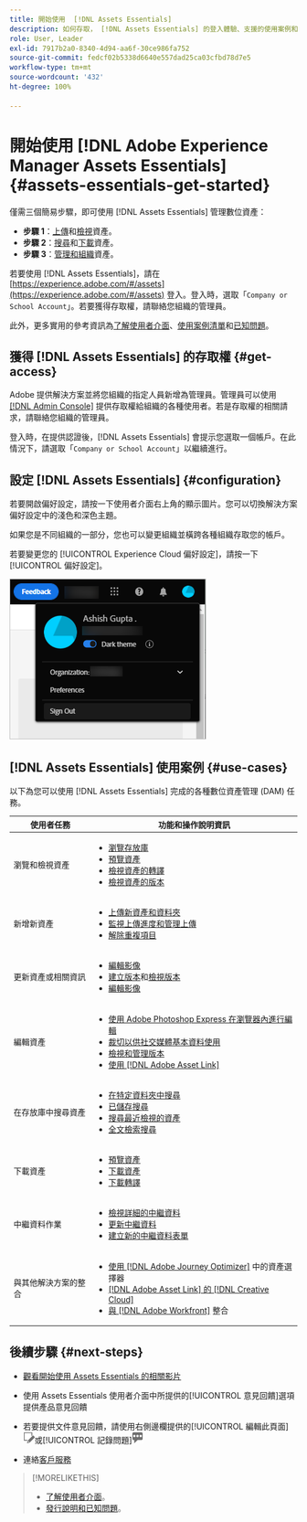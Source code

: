 ```yaml
---
title: 開始使用  [!DNL Assets Essentials]
description: 如何存取， [!DNL Assets Essentials] 的登入體驗、支援的使用案例和已知問題
role: User, Leader
exl-id: 7917b2a0-8340-4d94-aa6f-30ce986fa752
source-git-commit: fedcf02b5338d6640e557dad25ca03cfbd78d7e5
workflow-type: tm+mt
source-wordcount: '432'
ht-degree: 100%

---
```


# 開始使用 [!DNL Adobe Experience Manager Assets Essentials] {#assets-essentials-get-started}

<!-- TBD: Make links for these steps. -->

僅需三個簡易步驟，即可使用 [!DNL Assets Essentials] 管理數位資產：

* **步驟 1**：[上傳](/help/using/add-delete.md)和[檢視](/help/using/navigate-view.md)資產。
* **步驟 2**：[搜尋](/help/using/search.md)和[下載](/help/using/manage-organize.md#download)資產。
* **步驟 3**：[管理和組織](/help/using/manage-organize.md)資產。

若要使用 [!DNL Assets Essentials]，請在 [https://experience.adobe.com/#/assets](https://experience.adobe.com/#/assets) 登入。登入時，選取「`Company or School Account`」。若要獲得存取權，請聯絡您組織的管理員。

此外，更多實用的參考資訊為[了解使用者介面](/help/using/navigate-view.md)、[使用案例清單](#use-cases)<!-- TBD: [supported file types](/help/using/supported-file-formats.md), -->和[已知問題](/help/using/release-notes.md#known-issues)。

## 獲得 [!DNL Assets Essentials] 的存取權 {#get-access}

Adobe 提供解決方案並將您組織的指定人員新增為管理員。管理員可以使用 [[!DNL Admin Console]](https://helpx.adobe.com/enterprise/using/admin-console.html) 提供存取權給組織的各種使用者。若是存取權的相關請求，請聯絡您組織的管理員。

登入時，在提供認證後，[!DNL Assets Essentials] 會提示您選取一個帳戶。在此情況下，請選取「`Company or School Account`」以繼續進行。

## 設定 [!DNL Assets Essentials] {#configuration}

若要開啟偏好設定，請按一下使用者介面右上角的顯示圖片。您可以切換解決方案偏好設定中的淺色和深色主題。

如果您是不同組織的一部分，您也可以變更組織並橫跨各種組織存取您的帳戶。

若要變更您的 [!UICONTROL Experience Cloud 偏好設定]，請按一下[!UICONTROL 偏好設定]。

![切換深色和淺色主題的偏好設定](assets/theme-change.png)

## [!DNL Assets Essentials] 使用案例 {#use-cases}

以下為您可以使用 [!DNL Assets Essentials] 完成的各種數位資產管理 (DAM) 任務。

| 使用者任務 | 功能和操作說明資訊 |
|-----|------|
| 瀏覽和檢視資產 | <ul> <li>[瀏覽存放庫](/help/using/navigate-view.md#view-assets-and-details) </li> <li> [預覽資產](/help/using/navigate-view.md#preview-assets) <li> [檢視資產的轉譯](/help/using/add-delete.md#renditions) </li> <li>[檢視資產的版本](/help/using/manage-organize.md#view-versions)</li></ul> |
| 新增新資產 | <ul> <li>[上傳新資產和資料夾](/help/using/add-delete.md#add-assets)</li> <li>[監視上傳進度和管理上傳](/help/using/add-delete.md#upload-progress)</li> <li>[解除重複項目](/help/using/add-delete.md#resolve-upload-fails)</li> </ul> |
| 更新資產或相關資訊 | <ul> <li>[編輯影像](/help/using/edit-images.md)</li> <li>[建立版本](/help/using/manage-organize.md#create-versions)和[檢視版本](/help/using/manage-organize.md#view-versions)</li> <li>[編輯影像](/help/using/edit-images.md)</li> </ul> |
| 編輯資產 | <ul> <li>[使用 Adobe Photoshop Express 在瀏覽器內進行編輯](/help/using/edit-images.md)</li> <li>[裁切以供社交媒體基本資料使用](/help/using/edit-images.md#crop-straighten-images)</li> <li>[檢視和管理版本](/help/using/manage-organize.md#view-versions)</li> <li>[使用 [!DNL Adobe Asset Link]](/help/using/integration.md#integrations)</ul></ul> |
| 在存放庫中搜尋資產 | <ul> <li>[在特定資料夾中搜尋](/help/using/search.md#refine-search-results)</li> <li>[已儲存搜尋](/help/using/search.md#saved-search)</li> <li>[搜尋最近檢視的資產](/help/using/search.md)</li> <li>[全文檢索搜尋](/help/using/search.md) |
| 下載資產 | <ul> <li> [預覽資產](/help/using/navigate-view.md#preview-assets) </li> <li> [下載資產](/help/using/manage-organize.md#download) <li> [下載轉譯](/help/using/add-delete.md#renditions) </li></ul> |
| 中繼資料作業 | <ul> <li>[檢視詳細的中繼資料](/help/using/metadata.md) </li> <li> [更新中繼資料](/help/using/metadata.md#update-metadata)</li> <li> [建立新的中繼資料表單](/help/using/metadata.md#metadata-forms) </li> </ul> |
| 與其他解決方案的整合 | <ul> <li>[使用  [!DNL Adobe Journey Optimizer]](/help/using/integration.md) 中的資產選擇器</li> <li>[[!DNL Adobe Asset Link] 的 [!DNL Creative Cloud]](/help/using/integration.md)</li> <li>[ 與  [!DNL Adobe Workfront]](/help/using/integration.md) 整合</li> </ul> |

## 後續步驟 {#next-steps}

* [觀看開始使用 Assets Essentials 的相關影片](https://experienceleague.adobe.com/docs/experience-manager-learn/assets-essentials/getting-started.html)

* 使用 Assets Essentials 使用者介面中所提供的[!UICONTROL 意見回饋]選項提供產品意見回饋

* 若要提供文件意見回饋，請使用右側邊欄提供的[!UICONTROL 編輯此頁面]![來編輯頁面](assets/do-not-localize/edit-page.png)或[!UICONTROL 記錄問題]![來建立 GitHub 問題](assets/do-not-localize/github-issue.png)

* 連絡[客戶服務](https://experienceleague.adobe.com/?support-solution=General#support)


<!--TBD: Merge the below rows in the table when the use cases are documented/available.

| How do I delete assets? | <ul> <li>[Delete assets](/help/using/manage-organize.md)</li> <li>Recover deleted assets</li> <li>Permanently delete assets</li> </ul> |
| How do I share assets or find shared assets? | <ul> <li>Shared by me</li> <li>Shared with me</li> <li>Share for comments and review</li> <li>Unshare assets</li> </ul> |
| How do I collaborate with others and get my assets reviewed | <ul> <li>Share for review</li> <li>Provide comments. Resolve and filter comments</li> <li>Annotations on images</li> <li>Assign tasks to specific users and prioritize</li> </ul> |

-->

<!-- 

## ![feedback icon](assets/do-not-localize/feedback-icon.png) Provide product feedback {#provide-feedback}

Adobe welcomes feedback about the solution. To provide feedback without even switching your working application, use the [!UICONTROL Feedback] option in the user interface. It also lets you attach files such as screenshots or video recording of an issue.

  ![feedback option in the interface](assets/feedback-panel.png)

To provide feedback for documentation, click [!UICONTROL Edit this page] ![edit the page](assets/do-not-localize/edit-page.png) or [!UICONTROL Log an issue] ![create a GitHub issue](assets/do-not-localize/github-issue.png) from the right sidebar. You can do one of the following: 

* Make the content updates and submit a GitHub pull request.
* Create an issue or ticket in GitHub. Retain the automatically populated article name when creating an issue.

-->

>[!MORELIKETHIS]
>
>* [了解使用者介面](/help/using/navigate-view.md)。
>* [發行說明和已知問題](/help/using/release-notes.md)。

<!-- TBD: 
>* [Supported file types](/help/using/supported-file-formats.md).
-->
